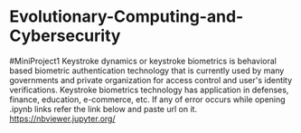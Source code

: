 # Evolutionary-Computing-and-Cybersecurity
#MiniProject1
Keystroke dynamics or keystroke biometrics is behavioral based biometric authentication technology that is currently used by many governments and private organization for access control and user's identity verifications. Keystroke biometrics technology has application in defenses, finance, education, e-commerce, etc.
If any of error occurs while opening .ipynb links refer the link below and paste url on it.
https://nbviewer.jupyter.org/
